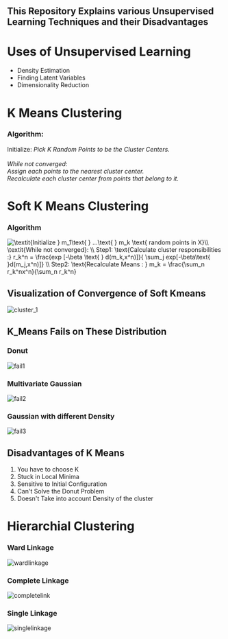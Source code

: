## This Repository Explains various Unsupervised Learning Techniques and their Disadvantages

# Uses of Unsupervised Learning

<ul>
<li> Density Estimation 
<li> Finding Latent Variables
<li> Dimensionality Reduction
</ul>

# K Means Clustering

### Algorithm:

Initialize: <i> Pick K Random Points to be the Cluster Centers. </i><br> <br>
<i> While not converged: <br>
Assign each points to the nearest cluster center. <br>
Recalculate each cluster center from points that belong to it. </i> <br>

# Soft K Means Clustering

### Algorithm

<img src="https://latex.codecogs.com/gif.latex?\textit{Initialize&space;}&space;m_1\text{&space;}&space;...\text{&space;}&space;m_k&space;\text{&space;random&space;points&space;in&space;X}\\&space;\textit{While&space;not&space;converged}:&space;\\&space;Step1:&space;\text{Calculate&space;cluster&space;responsibilities&space;:}&space;r_k^n&space;=&space;\frac{exp&space;[-\beta&space;\text{&space;}&space;d(m_k,x^n)]}{&space;\sum_j&space;exp[-\beta\text{&space;}d(m_j,x^n)]}&space;\\&space;Step2:&space;\text{Recalculate&space;Means&space;:&space;}&space;m_k&space;=&space;\frac{\sum_n&space;r_k^nx^n}{\sum_n&space;r_k^n}" title="\textit{Initialize } m_1\text{ } ...\text{ } m_k \text{ random points in X}\\ \textit{While not converged}: \\ Step1: \text{Calculate cluster responsibilities :} r_k^n = \frac{exp [-\beta \text{ } d(m_k,x^n)]}{ \sum_j exp[-\beta\text{ }d(m_j,x^n)]} \\ Step2: \text{Recalculate Means : } m_k = \frac{\sum_n r_k^nx^n}{\sum_n r_k^n}" />


## Visualization of Convergence of Soft Kmeans

![cluster_1](https://user-images.githubusercontent.com/16246821/75245208-4553a300-57f3-11ea-98b8-26bdd1190d6a.png)


## K_Means Fails on These Distribution

### Donut

![fail1](https://user-images.githubusercontent.com/16246821/75246836-9add7f00-57f6-11ea-9f10-abab77da5cad.png)

### Multivariate Gaussian

![fail2](https://user-images.githubusercontent.com/16246821/75246842-9ca74280-57f6-11ea-8861-6756786946f9.png)

### Gaussian with different Density

![fail3](https://user-images.githubusercontent.com/16246821/75246832-987b2500-57f6-11ea-9df1-4de0241f6653.png)


## Disadvantages of K Means

<ol>
<li> You have to choose K 
<li> Stuck in Local Minima 
<li> Sensitive to Initial Configuration
<li> Can't Solve the Donut Problem
<li> Doesn't Take into account Density of the cluster

</ol>


# Hierarchial Clustering

### Ward Linkage
![wardlinkage](https://user-images.githubusercontent.com/16246821/75453778-6c000e00-599a-11ea-87d7-9f2b0e1004db.png)

### Complete Linkage
![completelink](https://user-images.githubusercontent.com/16246821/75453754-63a7d300-599a-11ea-8df8-b18a92c57792.png)

### Single Linkage
![singlelinkage](https://user-images.githubusercontent.com/16246821/75453757-64d90000-599a-11ea-8342-fdf0977908bb.png)
